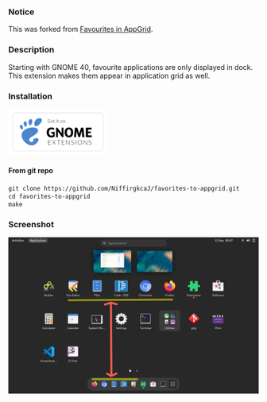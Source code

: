 ### Notice
This was forked from [Favourites in AppGrid](https://gitlab.gnome.org/harshadgavali/favourites-in-appgrid).

### Description
Starting with GNOME 40, favourite applications are only displayed in dock.
This extension makes them appear in application grid as well.

### Installation
<a href="https://extensions.gnome.org/extension/8003/favorites-to-applications-grid/">
<img src="https://github.com/andyholmes/gnome-shell-extensions-badge/raw/master/get-it-on-ego.svg" alt="Get it on EGO" width="200" />
</a>

#### From git repo
```
git clone https://github.com/NiffirgkcaJ/favorites-to-appgrid.git
cd favorites-to-appgrid
make
```

### Screenshot
![Screenshot](./screenshot.png)